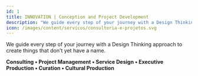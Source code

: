 ```yaml
---
id: 1
title: INNOVATION | Conception and Project Development
description: "We guide every step of your journey with a Design Thinking approach to create things that don't yet have a name."
icon: /images/content/servicos/consultoria-e-projetos.svg
---
```


We guide every step of your journey with a Design Thinking approach to create things that don't yet have a name.

**Consulting • Project Management • Service Design • Executive Production • Curation • Cultural Production**

<Sequencia color='primary' passos="UNDERSTANDING THE PROBLEM > VALUE PROPOSITION > SPRINTS FOR PROTOTYPING > PROJECT > DEVELOPMENT > ANALYSIS" />
